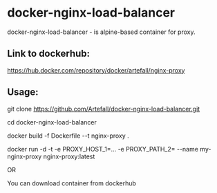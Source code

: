 # docker-nginx-load-balancer

docker-nginx-load-balancer - is alpine-based container for proxy. 

## Link to dockerhub: 

https://hub.docker.com/repository/docker/artefall/nginx-proxy

## Usage:

git clone https://github.com/Artefall/docker-nginx-load-balancer.git

cd docker-nginx-load-balancer

docker build -f Dockerfile --t nginx-proxy .

docker run -d -t -e PROXY_HOST_1=... -e PROXY_PATH_2= --name my-nginx-proxy nginx-proxy:latest

OR 

You can download container from dockerhub
